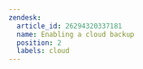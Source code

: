 ```yaml
---
zendesk:
  article_id: 26294320337181
  name: Enabling a cloud backup
  position: 2
  labels: cloud
---
```


